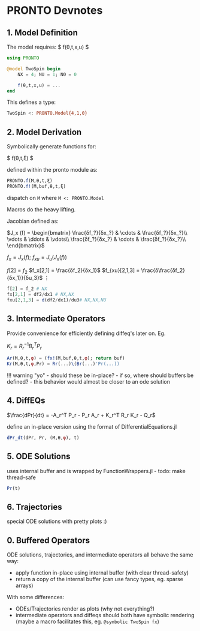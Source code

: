 # PRONTO Devnotes

## 1. Model Definition

The model requires:
$
f(θ,t,x,u)
$

```julia
using PRONTO

@model TwoSpin begin
    NX = 4; NU = 1; NΘ = 0

    f(θ,t,x,u) = ...
end
```

This defines a type:
```julia
TwoSpin <: PRONTO.Model{4,1,0}
```
## 2. Model Derivation
Symbolically generate functions for:

$
f(θ,t,ξ)
$

defined within the pronto module as:

```julia
PRONTO.f(M,θ,t,ξ)
PRONTO.f!(M,buf,θ,t,ξ)
```

dispatch on `M` where `M <: PRONTO.Model`

Macros do the heavy lifting.


Jacobian defined as:

$J_x (f) = \begin{bmatrix}
\frac{δf_?}{δx_?} & \cdots & \frac{δf_?}{δx_?}\\
\vdots & \ddots & \vdots\\
\frac{δf_?}{δx_?} & \cdots & \frac{δf_?}{δx_?}\\
\end{bmatrix}$


$f_x = J_x(f);\ f_{xu} = J_u(J_x(f))$

$f[2] = f_2$
$f_x[2,1] = \frac{δf_2}{δx_1}$
$f_{xu}[2,1,3] = \frac{δ\frac{δf_2}{δx_1}}{δu_3}$
$\vdots$

```julia
f[2] = f_2 # NX
fx[2,1] = df2/dx1 # NX,NX
fxu[2,1,3] = d(df2/dx1)/du3# NX,NX,NU
```

## 3. Intermediate Operators
Provide convenience for efficiently defining diffeq's later on. Eg.

$K_r = R_r^{-1} B_r^T P_r$

```julia
Ar(M,θ,t,φ) = (fx!(M,buf,θ,t,φ); return buf)
Kr(M,θ,t,φ,Pr) = Rr(...)\(Br(...)'Pr(...))
```

!!! warning "yo"
    - should these be in-place?
    - if so, where should buffers be defined?
    - this behavior would almost be closer to an ode solution

## 4. DiffEQs

$\frac{dPr}{dt} = -A_r^T P_r - P_r A_r + K_r^T R_r K_r - Q_r$

define an in-place version using the format of DifferentialEquations.jl

```julia
dPr_dt(dPr, Pr, (M,θ,φ), t)
```
## 5. ODE Solutions
uses internal buffer and is wrapped by FunctionWrappers.jl - todo: make thread-safe

```julia
Pr(t)
```

## 6. Trajectories
special ODE solutions with pretty plots :)

## 0. Buffered Operators
ODE solutions, trajectories, and intermediate operators all behave the same way:
- apply function in-place using internal buffer (with clear thread-safety)
- return a copy of the internal buffer (can use fancy types, eg. sparse arrays)

With some differences:
- ODEs/Trajectories render as plots (why not everything?)
- intermediate operators and diffeqs should both have symbolic rendering (maybe a macro facilitates this, eg. `@symbolic TwoSpin fx`)


